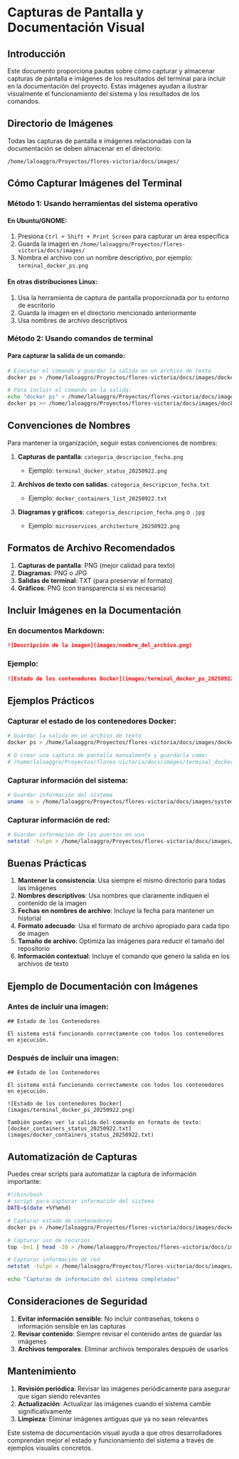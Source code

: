 # Capturas de Pantalla y Documentación Visual

## Introducción

Este documento proporciona pautas sobre cómo capturar y almacenar capturas de pantalla e imágenes de
los resultados del terminal para incluir en la documentación del proyecto. Estas imágenes ayudan a
ilustrar visualmente el funcionamiento del sistema y los resultados de los comandos.

## Directorio de Imágenes

Todas las capturas de pantalla e imágenes relacionadas con la documentación se deben almacenar en el
directorio:

```
/home/laloaggro/Proyectos/flores-victoria/docs/images/
```

## Cómo Capturar Imágenes del Terminal

### Método 1: Usando herramientas del sistema operativo

#### En Ubuntu/GNOME:

1. Presiona `Ctrl + Shift + Print Screen` para capturar un área específica
2. Guarda la imagen en `/home/laloaggro/Proyectos/flores-victoria/docs/images/`
3. Nombra el archivo con un nombre descriptivo, por ejemplo: `terminal_docker_ps.png`

#### En otras distribuciones Linux:

1. Usa la herramienta de captura de pantalla proporcionada por tu entorno de escritorio
2. Guarda la imagen en el directorio mencionado anteriormente
3. Usa nombres de archivo descriptivos

### Método 2: Usando comandos de terminal

#### Para capturar la salida de un comando:

```bash
# Ejecutar el comando y guardar la salida en un archivo de texto
docker ps > /home/laloaggro/Proyectos/flores-victoria/docs/images/docker_containers_output.txt

# Para incluir el comando en la salida:
echo "docker ps" > /home/laloaggro/Proyectos/flores-victoria/docs/images/docker_containers_with_command.txt
docker ps >> /home/laloaggro/Proyectos/flores-victoria/docs/images/docker_containers_with_command.txt
```

## Convenciones de Nombres

Para mantener la organización, seguir estas convenciones de nombres:

1. **Capturas de pantalla**: `categoria_descripcion_fecha.png`
   - Ejemplo: `terminal_docker_status_20250922.png`

2. **Archivos de texto con salidas**: `categoria_descripcion_fecha.txt`
   - Ejemplo: `docker_containers_list_20250922.txt`

3. **Diagramas y gráficos**: `categoria_descripcion_fecha.png` o `.jpg`
   - Ejemplo: `microservices_architecture_20250922.png`

## Formatos de Archivo Recomendados

1. **Capturas de pantalla**: PNG (mejor calidad para texto)
2. **Diagramas**: PNG o JPG
3. **Salidas de terminal**: TXT (para preservar el formato)
4. **Gráficos**: PNG (con transparencia si es necesario)

## Incluir Imágenes en la Documentación

### En documentos Markdown:

```markdown
![Descripción de la imagen](images/nombre_del_archivo.png)
```

### Ejemplo:

```markdown
![Estado de los contenedores Docker](images/terminal_docker_ps_20250922.png)
```

## Ejemplos Prácticos

### Capturar el estado de los contenedores Docker:

```bash
# Guardar la salida en un archivo de texto
docker ps > /home/laloaggro/Proyectos/flores-victoria/docs/images/docker_containers_status_$(date +%Y%m%d).txt

# O crear una captura de pantalla manualmente y guardarla como:
# /home/laloaggro/Proyectos/flores-victoria/docs/images/terminal_docker_ps_20250922.png
```

### Capturar información del sistema:

```bash
# Guardar información del sistema
uname -a > /home/laloaggro/Proyectos/flores-victoria/docs/images/system_info_$(date +%Y%m%d).txt
```

### Capturar información de red:

```bash
# Guardar información de los puertos en uso
netstat -tulpn > /home/laloaggro/Proyectos/flores-victoria/docs/images/network_ports_$(date +%Y%m%d).txt
```

## Buenas Prácticas

1. **Mantener la consistencia**: Usa siempre el mismo directorio para todas las imágenes
2. **Nombres descriptivos**: Usa nombres que claramente indiquen el contenido de la imagen
3. **Fechas en nombres de archivo**: Incluye la fecha para mantener un historial
4. **Formato adecuado**: Usa el formato de archivo apropiado para cada tipo de imagen
5. **Tamaño de archivo**: Optimiza las imágenes para reducir el tamaño del repositorio
6. **Información contextual**: Incluye el comando que generó la salida en los archivos de texto

## Ejemplo de Documentación con Imágenes

### Antes de incluir una imagen:

```
## Estado de los Contenedores

El sistema está funcionando correctamente con todos los contenedores en ejecución.
```

### Después de incluir una imagen:

```
## Estado de los Contenedores

El sistema está funcionando correctamente con todos los contenedores en ejecución.

![Estado de los contenedores Docker](images/terminal_docker_ps_20250922.png)

También puedes ver la salida del comando en formato de texto: [docker_containers_status_20250922.txt](images/docker_containers_status_20250922.txt)
```

## Automatización de Capturas

Puedes crear scripts para automatizar la captura de información importante:

```bash
#!/bin/bash
# script para capturar información del sistema
DATE=$(date +%Y%m%d)

# Capturar estado de contenedores
docker ps > /home/laloaggro/Proyectos/flores-victoria/docs/images/docker_status_$DATE.txt

# Capturar uso de recursos
top -bn1 | head -20 > /home/laloaggro/Proyectos/flores-victoria/docs/images/system_resources_$DATE.txt

# Capturar información de red
netstat -tulpn > /home/laloaggro/Proyectos/flores-victoria/docs/images/network_status_$DATE.txt

echo "Capturas de información del sistema completadas"
```

## Consideraciones de Seguridad

1. **Evitar información sensible**: No incluir contraseñas, tokens o información sensible en las
   capturas
2. **Revisar contenido**: Siempre revisar el contenido antes de guardar las imágenes
3. **Archivos temporales**: Eliminar archivos temporales después de usarlos

## Mantenimiento

1. **Revisión periódica**: Revisar las imágenes periódicamente para asegurar que sigan siendo
   relevantes
2. **Actualización**: Actualizar las imágenes cuando el sistema cambie significativamente
3. **Limpieza**: Eliminar imágenes antiguas que ya no sean relevantes

Este sistema de documentación visual ayuda a que otros desarrolladores comprendan mejor el estado y
funcionamiento del sistema a través de ejemplos visuales concretos.
